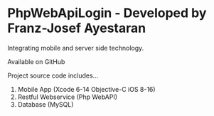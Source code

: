 PhpWebApiLogin - Developed by Franz-Josef Ayestaran
==============

Integrating mobile and server side technology.

Available on GitHub

Project source code includes...

1. Mobile App (Xcode 6-14 Objective-C iOS 8-16)
2. Restful Webservice (Php WebAPI)
3. Database (MySQL)

